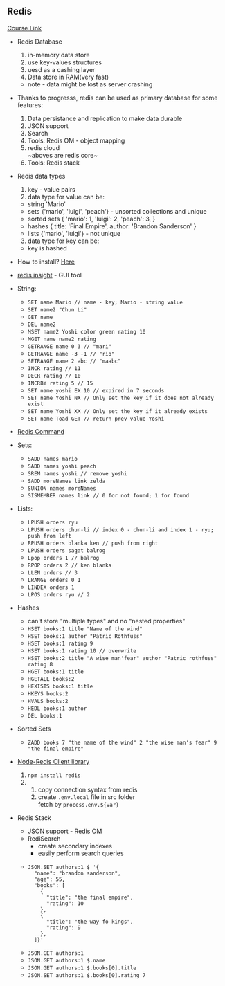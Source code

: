 ## Redis
[Course Link](https://www.youtube.com/watch?v=8sHCdz_tOjk&list=PL4cUxeGkcC9h3V2eqhi8rRdIDJshP-b4P)
- Redis Database
  1. in-memory data store
  2. use key-values structures
  3. uesd as a cashing layer
  4. Data store in RAM(very fast)
  - note - data might be lost as server crashing  
- Thanks to progresss, redis can be used as primary database for some features:
  1. Data persistance and replication to make data durable
  2. JSON support
  3. Search
  4. Tools: Redis OM - object mapping
  5. redis cloud  
  ~aboves are redis core~
  6. Tools: Redis stack
- Redis data types
  1. key - value pairs
  2. data type for value can be:
    - string 'Mario'
    - sets {'mario', 'luigi', 'peach'} - unsorted collections and unique
    - sorted sets {
        'mario': 1,
        'luigi': 2,
        'peach': 3,
      }
    - hashes {
        title: 'Final Empire',
        author: 'Brandon Sanderson'
      }
    - lists {'mario', 'luigi'} - not unique
  3. data type for key can be:
    - key is hashed
- How to install? [Here](https://redis.io/docs/install/install-stack/)
- [redis insight](https://redis.com/redis-enterprise/redis-insight/) - GUI tool
- String: 
  - ```SET name Mario // name - key; Mario - string value```
  - ```SET name2 "Chun Li"```
  - ```GET name```
  - ```DEL name2```
  - ```MSET name2 Yoshi color green rating 10```
  - ```MGET name name2 rating```
  - ```GETRANGE name 0 3 // "mari" ```
  - ```GETRANGE name -3 -1 // "rio" ```
  - ```SETRANGE name 2 abc // "maabc" ```
  - ```INCR rating // 11```
  - ```DECR rating // 10```
  - ```INCRBY rating 5 // 15```
  - ```SET name yoshi EX 10 // expired in 7 seconds```
  - ```SET name Yoshi NX // Only set the key if it does not already exist ```
  - ```SET name Yoshi XX // Only set the key if it already exists ```
  - ```SET name Toad GET // return prev value Yoshi ```
- [Redis Command](https://redis.io/commands/ "Link here") 

- Sets:
  - ```SADD names mario```
  - ```SADD names yoshi peach```
  - ```SREM names yoshi // remove yoshi ```
  - ```SADD moreNames link zelda```
  - ```SUNION names moreNames```
  - ```SISMEMBER names link // 0 for not found; 1 for found```
- Lists:
  - ```LPUSH orders ryu```
  - ```LPUSH orders chun-li // index 0 - chun-li and index 1 - ryu; push from left```
  - ```RPUSH orders blanka ken // push from right ```
  - ```LPUSH orders sagat balrog```
  - ```Lpop orders 1 // balrog```
  - ```RPOP orders 2 // ken blanka```
  - ```LLEN orders // 3```
  - ```LRANGE orders 0 1```
  - ```LINDEX orders 1```
  - ```LPOS orders ryu // 2```
- Hashes
  - can't store "multiple types" and no "nested properties"
  - ```HSET books:1 title "Name of the wind"```
  - ```HSET books:1 author "Patric Rothfuss"```
  - ```HSET books:1 rating 9```
  - ```HSET books:1 rating 10 // overwrite ```
  - ```HSET books:2 title "A wise man'fear" author "Patric rothfuss" rating 8```
  - ```HGET books:1 title```
  - ```HGETALL books:2```
  - ```HEXISTS books:1 title```
  - ```HKEYS books:2```
  - ```HVALS books:2```
  - ```HEDL books:1 author```
  - ```DEL books:1```
- Sorted Sets
  - ```ZADD books 7 "the name of the wind" 2 "the wise man's fear" 9 "the final empire" ```
- [Node-Redis Client library](https://github.com/redis/node-redis "Link here")
  1. ```npm install redis```
  2. 1. copy connection syntax from redis
     2. create ```.env.local``` file in src folder  
        fetch by ```process.env.${var}```
- Redis Stack
  - JSON support - Redis OM
  - RediSearch
    - create secondary indexes
    - easily perform search queries
  - ~~~ redis
    JSON.SET authors:1 $ '{
      "name": "brandon sanderson",
      "age": 55,
      "books": [
        {
          "title": "the final empire",
          "rating": 10
        },
        {
          "title": "the way fo kings",
          "rating": 9
        },
      ]}'
    ~~~
  - ```JSON.GET authors:1```
  - ```JSON.GET authors:1 $.name```
  - ```JSON.GET authors:1 $.books[0].title```
  - ```JSON.SET authors:1 $.books[0].rating 7```

